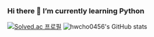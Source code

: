 

<!--
**hwcho0456/hwcho0456** is a ✨ _special_ ✨ repository because its `README.md` (this file) appears on your GitHub profile.

Here are some ideas to get you started:

- 🔭 I’m currently working on ...
- 
- 👯 I’m looking to collaborate on ...
- 🤔 I’m looking for help with ...
- 💬 Ask me about ...
- 📫 How to reach me: ...
- 😄 Pronouns: ...
- ⚡ Fun fact: ...
-->
### Hi there 👋 I’m currently learning Python
[![Solved.ac 프로필](http://mazassumnida.wtf/api/generate_badge?boj=hwcho123)](https://solved.ac/hwcho123)
![hwcho0456's GitHub stats](https://github-readme-stats.vercel.app/api?username=hwcho0456&count_private=true)

